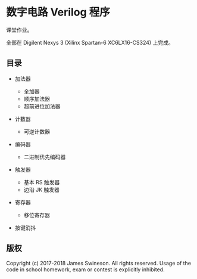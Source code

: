 # 数字电路 Verilog 程序

课堂作业。

全部在 Digilent Nexys 3 (Xilinx Spartan-6 XC6LX16-CS324) 上完成。

## 目录

* 加法器

  * 全加器
  * 顺序加法器
  * 超前进位加法器

* 计数器

  * 可逆计数器

* 编码器

  * 二进制优先编码器

* 触发器

  * 基本 RS 触发器
  * 边沿 JK 触发器

* 寄存器

  * 移位寄存器
* 按键消抖

## 版权

Copyright (c) 2017-2018 James Swineson. All rights reserved. Usage of the code in school homework, exam or contest is explicitly inhibited.